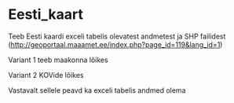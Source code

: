 Eesti_kaart
===========
Teeb Eesti kaardi exceli tabelis olevatest andmetest ja SHP failidest (http://geoportaal.maaamet.ee/index.php?page_id=119&lang_id=1)

Variant 1 teeb maakonna lõikes

Variant 2 KOVide lõikes

Vastavalt sellele peavd ka exceli tabelis andmed olema
